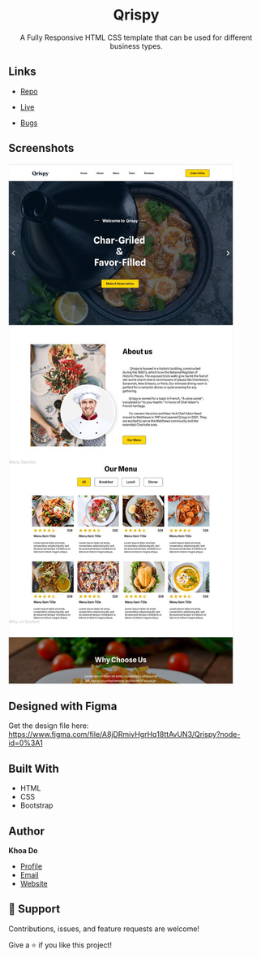 <h1 align="center">Qrispy</h1>

<p align="center">A Fully Responsive HTML CSS template that can be used for different business types.</p>

## Links

- [Repo](https://github.com/khoadodk/qrispy 'Repo')

- [Live](<Homepage url> 'Live View')

- [Bugs](https://github.com/khoadodk/qrispy/issues 'Issues Page')

## Screenshots

![Home Page](screenshot.png 'Home Page')

## Designed with Figma

Get the design file here: https://www.figma.com/file/A8jDRmivHgrHq18ttAvUN3/Qrispy?node-id=0%3A1

## Built With

- HTML
- CSS
- Bootstrap

## Author

**Khoa Do**

- [Profile](https://github.com/khoadodk 'Khoa Do')
- [Email](mailto:khoado.dk@gmail.com 'Hi!')
- [Website](https://khoado.dev 'Welcome')

## 🤝 Support

Contributions, issues, and feature requests are welcome!

Give a ⭐️ if you like this project!
